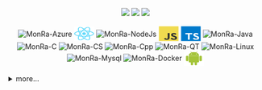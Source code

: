 <!--Hello
<h2><img src="https://emojis.slackmojis.com/emojis/images/1531849430/4246/blob-sunglasses.gif?1531849430" width="30"/> Hi 👋 , I'm MonRá! <img src="https://media.giphy.com/media/12oufCB0MyZ1Go/giphy.gif" width="50"></h2>
-->

<div>
  </p>
  <div align="center">
   <a href="https://www.facebook.com/ramon.chaib" target="_blank"><img src="https://img.shields.io/badge/-Facebook-%230077B5?style=for-the-badge&logo=facebook&logoColor=white" target="_blank"></a> 
  <a href="https://www.instagram.com/monrapps/" target="_blank"><img src="https://img.shields.io/badge/-Instagram-%23E4405F?style=for-the-badge&logo=instagram&logoColor=white" target="_blank"></a>
  <a href="https://www.linkedin.com/in/ramon-chaib-27007635/" target="_blank"><img src="https://img.shields.io/badge/-LinkedIn-%230077B5?style=for-the-badge&logo=linkedin&logoColor=white" target="_blank"></a>   
</div>
  
 <div style="display: inline_block" align="center"><br>
  <img align="center" alt="MonRa-Azure" height="30" width="40" src="https://cdn.jsdelivr.net/gh/devicons/devicon/icons/azure/azure-original.svg">
  <img align="center" alt="MonRa-React" height="30" width="40" src="https://raw.githubusercontent.com/devicons/devicon/master/icons/react/react-original.svg">
  <img align="center" alt="MonRa-NodeJs" height="30" width="40" src="https://cdn.jsdelivr.net/gh/devicons/devicon/icons/nodejs/nodejs-original.svg">
  <img align="center" alt="MonRa-Js" height="30" width="40" src="https://raw.githubusercontent.com/devicons/devicon/master/icons/javascript/javascript-original.svg">     <img align="center" alt="MonRa-Ts" height="30" width="40" src="https://raw.githubusercontent.com/devicons/devicon/master/icons/typescript/typescript-original.svg">
  <img align="center" alt="MonRa-Java" height="30" width="40" src="https://cdn.jsdelivr.net/gh/devicons/devicon/icons/java/java-original.svg">
  <img align="center" alt="MonRa-C" height="30" width="40" src="https://cdn.jsdelivr.net/gh/devicons/devicon/icons/c/c-original.svg">
  <img align="center" alt="MonRa-CS" height="30" width="40" src="https://cdn.jsdelivr.net/gh/devicons/devicon/icons/csharp/csharp-original.svg">
  <img align="center" alt="MonRa-Cpp" height="30" width="40" src="https://cdn.jsdelivr.net/gh/devicons/devicon/icons/cplusplus/cplusplus-original.svg">
  <img align="center" alt="MonRa-QT" height="30" width="40" src="https://cdn.jsdelivr.net/gh/devicons/devicon/icons/qt/qt-original.svg">
  <img align="center" alt="MonRa-Linux" height="30" width="40" src="https://cdn.jsdelivr.net/gh/devicons/devicon/icons/linux/linux-original.svg">
  <img align="center" alt="MonRa-Mysql" height="30" width="40" src="https://cdn.jsdelivr.net/gh/devicons/devicon/icons/mysql/mysql-original.svg">
  <img align="center" alt="MonRa-Docker" height="30" width="40" src="https://cdn.jsdelivr.net/gh/devicons/devicon/icons/docker/docker-original.svg">  
  <img align="center" alt="MonRa-Android" height="30" width="40" src="https://github.com/devicons/devicon/blob/master/icons/android/android-original.svg">
  
</div>
</a>

</br>
<!--
[![github activity graph](https://activity-graph.herokuapp.com/graph?username=monrapps&theme=chartreuse-dark)](https://github.com/monrapps/)
-->
<div>
<details>
      <summary>more...</summary>
      
<!--
### <img src="https://media.giphy.com/media/VgCDAzcKvsR6OM0uWg/giphy.gif" width="50"> A little more about me...  

```javascript
const monra = {
    pronouns: "He" | "Him",
    code: ["any"],
    askMeAbout: ["any"],
    technologies: {
        backEnd: {
            js: ["any"],
        },
        mobileApp: {
            native: ["Android Development"]
        },
        devOps: ["AWS", "Docker🐳", "Route53", "Nginx"],
        databases: ["mongo", "MySql", "sqlite"],
        misc: ["Firebase", "Socket.IO", "selenium", "open-cv", "php", "SuiteApp"]
    },
    architecture: ["Serverless Architecture", "Progressive web applications", "Single page applications"],
    currentFocus: "Building Robots to ease opertations",
    funFact: "There are two ways to write error-free programs; only the third one works"
};
```
-->

---
<!--START_SECTION:waka-->
![Code Time](http://img.shields.io/badge/Code%20Time-620%20hrs%2043%20mins-blue)

![Profile Views](http://img.shields.io/badge/Profile%20Views-0-blue)

![Lines of code](https://img.shields.io/badge/From%20Hello%20World%20I%27ve%20Written-3.0%20million%20lines%20of%20code-blue)

**🐱 My GitHub Data** 

> 📦 38.3 kB Used in GitHub's Storage 
 > 
> 🚫 Not Opted to Hire
 > 
> 📜 24 Public Repositories 
 > 
> 🔑 18 Private Repositories 
 > 
**I'm an Early 🐤** 

```text
🌞 Morning                7992 commits        █████████░░░░░░░░░░░░░░░░   35.23 % 
🌆 Daytime                10522 commits       ████████████░░░░░░░░░░░░░   46.38 % 
🌃 Evening                3451 commits        ████░░░░░░░░░░░░░░░░░░░░░   15.21 % 
🌙 Night                  723 commits         █░░░░░░░░░░░░░░░░░░░░░░░░   03.19 % 
```
📅 **I'm Most Productive on Thursday** 

```text
Monday                   4191 commits        █████░░░░░░░░░░░░░░░░░░░░   18.47 % 
Tuesday                  4202 commits        █████░░░░░░░░░░░░░░░░░░░░   18.52 % 
Wednesday                4363 commits        █████░░░░░░░░░░░░░░░░░░░░   19.23 % 
Thursday                 4877 commits        █████░░░░░░░░░░░░░░░░░░░░   21.50 % 
Friday                   3102 commits        ███░░░░░░░░░░░░░░░░░░░░░░   13.67 % 
Saturday                 1175 commits        █░░░░░░░░░░░░░░░░░░░░░░░░   05.18 % 
Sunday                   778 commits         █░░░░░░░░░░░░░░░░░░░░░░░░   03.43 % 
```


📊 **This Week I Spent My Time On** 

```text
🕑︎ Time Zone: America/Sao_Paulo

💬 Programming Languages: 
TypeScript               15 hrs 2 mins       ███████████████████████░░   91.31 % 
Markdown                 48 mins             █░░░░░░░░░░░░░░░░░░░░░░░░   04.95 % 
Other                    21 mins             █░░░░░░░░░░░░░░░░░░░░░░░░   02.18 % 
YAML                     8 mins              ░░░░░░░░░░░░░░░░░░░░░░░░░   00.84 % 
JavaScript               6 mins              ░░░░░░░░░░░░░░░░░░░░░░░░░   00.70 % 

🔥 Editors: 
VS Code                  16 hrs 28 mins      █████████████████████████   100.00 % 

🐱‍💻 Projects: 
wlm-backend              15 hrs 2 mins       ███████████████████████░░   91.31 % 
Markdown                 48 mins             █░░░░░░░░░░░░░░░░░░░░░░░░   04.95 % 
wlm-infra                36 mins             █░░░░░░░░░░░░░░░░░░░░░░░░   03.74 % 

💻 Operating System: 
Linux                    15 hrs 39 mins      ████████████████████████░   95.05 % 
Windows                  48 mins             █░░░░░░░░░░░░░░░░░░░░░░░░   04.95 % 
```

**I Mostly Code in C++** 

```text
C++                      8 repos             ████░░░░░░░░░░░░░░░░░░░░░   16.33 % 
C                        8 repos             ████░░░░░░░░░░░░░░░░░░░░░   16.33 % 
HTML                     4 repos             ██░░░░░░░░░░░░░░░░░░░░░░░   08.16 % 
TypeScript               4 repos             ██░░░░░░░░░░░░░░░░░░░░░░░   08.16 % 
MQL5                     2 repos             █░░░░░░░░░░░░░░░░░░░░░░░░   04.08 % 
```



**Timeline**

![Lines of Code chart](https://raw.githubusercontent.com/monrapps/monrapps/master/assets/bar_graph.png)


 Last Updated on 08/07/2024 01:09:05 UTC
<!--END_SECTION:waka-->
